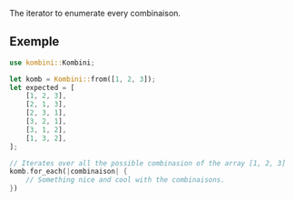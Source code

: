 The iterator to enumerate every combinaison.

## Exemple
```rust
use kombini::Kombini;

let komb = Kombini::from([1, 2, 3]);
let expected = [
    [1, 2, 3],
    [2, 1, 3],
    [2, 3, 1],
    [3, 2, 1],
    [3, 1, 2],
    [1, 3, 2],
];

// Iterates over all the possible combinasion of the array [1, 2, 3]
komb.for_each(|combinaison| {
    // Something nice and cool with the combinaisons.
})
```
